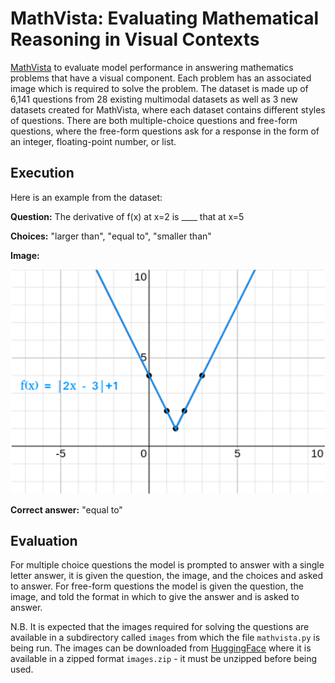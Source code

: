 # MathVista: Evaluating Mathematical Reasoning in Visual Contexts

[MathVista](https://arxiv.org/pdf/2310.02255) to evaluate model performance in answering mathematics problems that have a visual component. Each problem has an associated image which is required to solve the problem. The dataset is made up of 6,141 questions from 28 existing multimodal datasets as well as 3 new datasets created for MathVista, where each dataset contains different styles of questions. There are both multiple-choice questions and free-form questions, where the free-form questions ask for a response in the form of an integer, floating-point number, or list.

## Execution
Here is an example from the dataset:

**Question:** The derivative of f(x) at x=2 is ____ that at x=5

**Choices:** "larger than", "equal to", "smaller than"

**Image:**

![Image for example question](example.png)

**Correct answer:** "equal to"

## Evaluation
For multiple choice questions the model is prompted to answer with a single letter answer, it is given the question, the image, and the choices and asked to answer. For free-form questions the model is given the question, the image, and told the format in which to give the answer and is asked to answer.

N.B. It is expected that the images required for solving the questions are available in a subdirectory called `images` from which the file `mathvista.py` is being run. The images can be downloaded from [HuggingFace](https://huggingface.co/datasets/AI4Math/MathVista) where it is available in a zipped format `images.zip` - it must be unzipped before being used.
